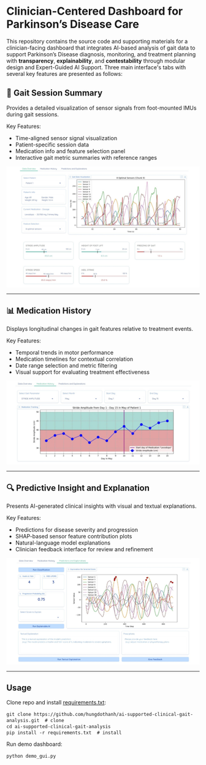 # Clinician-Centered Dashboard for Parkinson’s Disease Care

This repository contains the source code and supporting materials for a clinician-facing dashboard that integrates AI-based analysis of gait data to support Parkinson’s Disease diagnosis, monitoring, and treatment planning with **transparency**, **explainability**, and **contestability** through modular design and Expert-Guided AI Support. Three main interface's tabs with several key features are presented as follows:

## 📝 Gait Session Summary
Provides a detailed visualization of sensor signals from foot-mounted IMUs during gait sessions.

Key Features:
- Time-aligned sensor signal visualization
- Patient-specific session data
- Medication info and feature selection panel
- Interactive gait metric summaries with reference ranges

![Gait Session Summary](figures/tab1.jpeg)

---

## 📊 Medication History
Displays longitudinal changes in gait features relative to treatment events.

Key Features:
- Temporal trends in motor performance
- Medication timelines for contextual correlation
- Date range selection and metric filtering
- Visual support for evaluating treatment effectiveness

![Treatment Trend View](figures/tab2.jpeg)

---

## 🔍 Predictive Insight and Explanation 
Presents AI-generated clinical insights with visual and textual explanations.

Key Features:
- Predictions for disease severity and progression
- SHAP-based sensor feature contribution plots
- Natural-language model explanations
- Clinician feedback interface for review and refinement

![Predictive Insight Tab](figures/tab3.jpeg)

---

## Usage
Clone repo and install [requirements.txt](requirements.txt):

```
git clone https://github.com/hungdothanh/ai-supported-clinical-gait-analysis.git  # clone
cd ai-supported-clinical-gait-analysis
pip install -r requirements.txt  # install
```

Run demo dashboard: 
```
python demo_gui.py
```

 
